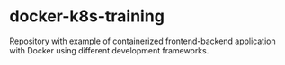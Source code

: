 # docker-k8s-training

Repository with example of containerized frontend-backend application with Docker using different development frameworks.
